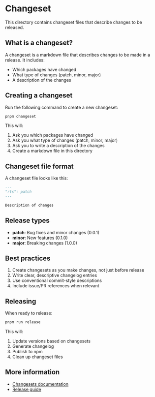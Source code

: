 # Changeset

This directory contains changeset files that describe changes to be released.

## What is a changeset?

A changeset is a markdown file that describes changes to be made in a release. It includes:
- Which packages have changed
- What type of changes (patch, minor, major)
- A description of the changes

## Creating a changeset

Run the following command to create a new changeset:

```bash
pnpm changeset
```

This will:
1. Ask you which packages have changed
2. Ask you what type of changes (patch, minor, major)
3. Ask you to write a description of the changes
4. Create a markdown file in this directory

## Changeset file format

A changeset file looks like this:

```markdown
---
"rts": patch
---

Description of changes
```

## Release types

- **patch**: Bug fixes and minor changes (0.0.1)
- **minor**: New features (0.1.0)
- **major**: Breaking changes (1.0.0)

## Best practices

1. Create changesets as you make changes, not just before release
2. Write clear, descriptive changelog entries
3. Use conventional commit-style descriptions
4. Include issue/PR references when relevant

## Releasing

When ready to release:

```bash
pnpm run release
```

This will:
1. Update versions based on changesets
2. Generate changelog
3. Publish to npm
4. Clean up changeset files

## More information

- [Changesets documentation](https://github.com/changesets/changesets)
- [Release guide](../../docs/en/release-guide.md) 